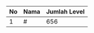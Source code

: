 | No | Nama            | Jumlah Level |
|----|-----------------|--------------|
| 1  | #    |    656        |
